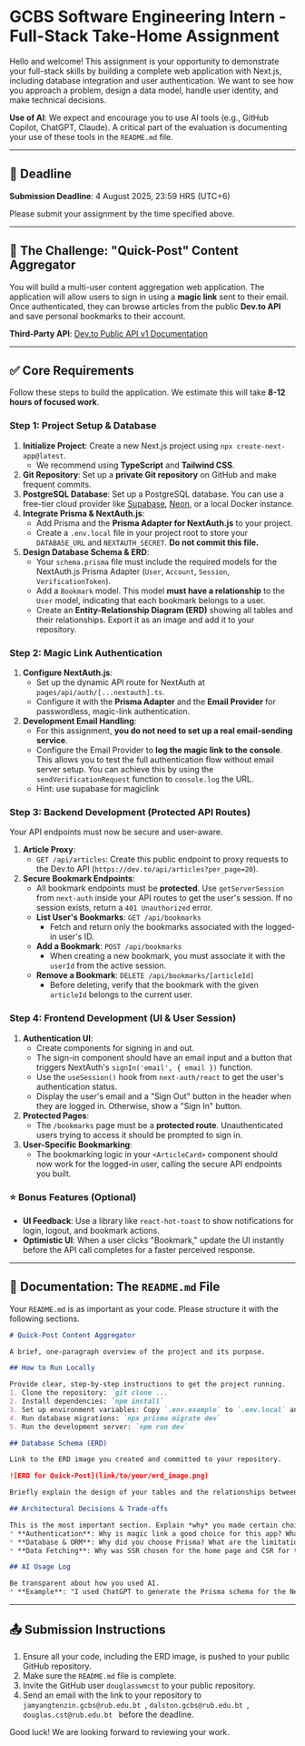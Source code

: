 # GCBS Software Engineering Intern - Full-Stack Take-Home Assignment

Hello and welcome\! This assignment is your opportunity to demonstrate your full-stack skills by building a complete web application with Next.js, including database integration and user authentication. We want to see how you approach a problem, design a data model, handle user identity, and make technical decisions.

**Use of AI**: We expect and encourage you to use AI tools (e.g., GitHub Copilot, ChatGPT, Claude). A critical part of the evaluation is documenting your use of these tools in the `README.md` file.

-----

## 📅 Deadline

**Submission Deadline**: 4 August 2025, 23:59 HRS (UTC+6)

Please submit your assignment by the time specified above.

-----

## 🎯 The Challenge: "Quick-Post" Content Aggregator

You will build a multi-user content aggregation web application. The application will allow users to sign in using a **magic link** sent to their email. Once authenticated, they can browse articles from the public **Dev.to API** and save personal bookmarks to their account.

**Third-Party API**: [Dev.to Public API v1 Documentation](https://developers.forem.com/api/v1)

-----

## ✅ Core Requirements

Follow these steps to build the application. We estimate this will take **8-12 hours of focused work**.

### Step 1: Project Setup & Database

1.  **Initialize Project**: Create a new Next.js project using `npx create-next-app@latest`.
      * We recommend using **TypeScript** and **Tailwind CSS**.
2.  **Git Repository**: Set up a **private Git repository** on GitHub and make frequent commits.
3.  **PostgreSQL Database**: Set up a PostgreSQL database. You can use a free-tier cloud provider like [Supabase](https://supabase.com/), [Neon](https://neon.tech/), or a local Docker instance.
4.  **Integrate Prisma & NextAuth.js**:
      * Add Prisma and the **Prisma Adapter for NextAuth.js** to your project.
      * Create a `.env.local` file in your project root to store your `DATABASE_URL` and `NEXTAUTH_SECRET`. **Do not commit this file.**
5.  **Design Database Schema & ERD**:
      * Your `schema.prisma` file must include the required models for the NextAuth.js Prisma Adapter (`User`, `Account`, `Session`, `VerificationToken`).
      * Add a `Bookmark` model. This model **must have a relationship** to the `User` model, indicating that each bookmark belongs to a user.
      * Create an **Entity-Relationship Diagram (ERD)** showing all tables and their relationships. Export it as an image and add it to your repository.

### Step 2: Magic Link Authentication

1.  **Configure NextAuth.js**:
      * Set up the dynamic API route for NextAuth at `pages/api/auth/[...nextauth].ts`.
      * Configure it with the **Prisma Adapter** and the **Email Provider** for passwordless, magic-link authentication. 
2.  **Development Email Handling**:
      * For this assignment, **you do not need to set up a real email-sending service**.
      * Configure the Email Provider to **log the magic link to the console**. This allows you to test the full authentication flow without email server setup. You can achieve this by using the `sendVerificationRequest` function to `console.log` the URL.
      * Hint: use supabase for magiclink

### Step 3: Backend Development (Protected API Routes)

Your API endpoints must now be secure and user-aware.

1.  **Article Proxy**:
      * `GET /api/articles`: Create this public endpoint to proxy requests to the Dev.to API (`https://dev.to/api/articles?per_page=20`).
2.  **Secure Bookmark Endpoints**:
      * All bookmark endpoints must be **protected**. Use `getServerSession` from `next-auth` inside your API routes to get the user's session. If no session exists, return a `401 Unauthorized` error.
      * **List User's Bookmarks**: `GET /api/bookmarks`
          * Fetch and return only the bookmarks associated with the logged-in user's ID.
      * **Add a Bookmark**: `POST /api/bookmarks`
          * When creating a new bookmark, you must associate it with the `userId` from the active session.
      * **Remove a Bookmark**: `DELETE /api/bookmarks/[articleId]`
          * Before deleting, verify that the bookmark with the given `articleId` belongs to the current user.

### Step 4: Frontend Development (UI & User Session)

1.  **Authentication UI**:
      * Create components for signing in and out.
      * The sign-in component should have an email input and a button that triggers NextAuth's `signIn('email', { email })` function.
      * Use the `useSession()` hook from `next-auth/react` to get the user's authentication status.
      * Display the user's email and a "Sign Out" button in the header when they are logged in. Otherwise, show a "Sign In" button.
2.  **Protected Pages**:
      * The `/bookmarks` page must be a **protected route**. Unauthenticated users trying to access it should be prompted to sign in.
3.  **User-Specific Bookmarking**:
      * The bookmarking logic in your `<ArticleCard>` component should now work for the logged-in user, calling the secure API endpoints you built.

### ⭐ Bonus Features (Optional)

  * **UI Feedback**: Use a library like `react-hot-toast` to show notifications for login, logout, and bookmark actions.
  * **Optimistic UI**: When a user clicks "Bookmark," update the UI instantly before the API call completes for a faster perceived response.

-----

## 📖 Documentation: The `README.md` File

Your `README.md` is as important as your code. Please structure it with the following sections.

```markdown
# Quick-Post Content Aggregator

A brief, one-paragraph overview of the project and its purpose.

## How to Run Locally

Provide clear, step-by-step instructions to get the project running.
1. Clone the repository: `git clone ...`
2. Install dependencies: `npm install`
3. Set up environment variables: Copy `.env.example` to `.env.local` and add your `DATABASE_URL` and `NEXTAUTH_SECRET`.
4. Run database migrations: `npx prisma migrate dev`
5. Run the development server: `npm run dev`

## Database Schema (ERD)

Link to the ERD image you created and committed to your repository.

![ERD for Quick-Post](link/to/your/erd_image.png)

Briefly explain the design of your tables and the relationships between them.

## Architectural Decisions & Trade-offs

This is the most important section. Explain *why* you made certain choices.
* **Authentication**: Why is magic link a good choice for this app? What are its security considerations?
* **Database & ORM**: Why did you choose Prisma? What are the limitations or trade-offs of your schema design?
* **Data Fetching**: Why was SSR chosen for the home page and CSR for the bookmarks page?

## AI Usage Log

Be transparent about how you used AI.
* **Example**: "I used ChatGPT to generate the Prisma schema for the NextAuth.js models. **Prompt**: 'Give me the Prisma schema models required for the NextAuth.js Prisma adapter.'"
```

-----

## 📤 Submission Instructions

1.  Ensure all your code, including the ERD image, is pushed to your public GitHub repository.
2.  Make sure the `README.md` file is complete.
3.  Invite the GitHub user `douglasswmcst` to your public repository.
4.  Send an email with the link to your repository to `jamyangtenzin.gcbs@rub.edu.bt `, `dalston.gcbs@rub.edu.bt `, `douglas.cst@rub.edu.bt ` before the deadline.

Good luck\! We are looking forward to reviewing your work.
